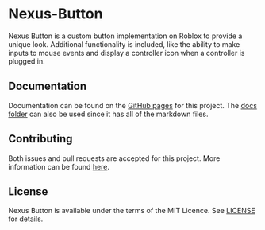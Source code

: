 # Nexus-Button
Nexus Button is a custom button implementation on Roblox
to provide a unique look. Additional functionality is included,
like the ability to make inputs to mouse events and display
a controller icon when a controller is plugged in.

## Documentation
Documentation can be found on the [GitHub pages](https://thenexusavenger.github.io/Nexus-Button)
for this project. The [docs folder](docs) can also be used since it has all
of the markdown files.

## Contributing
Both issues and pull requests are accepted for this project.
More information can be found [here](docs/contributing.md).

## License
Nexus Button is available under the terms of the MIT 
Licence. See [LICENSE](LICENSE) for details.
